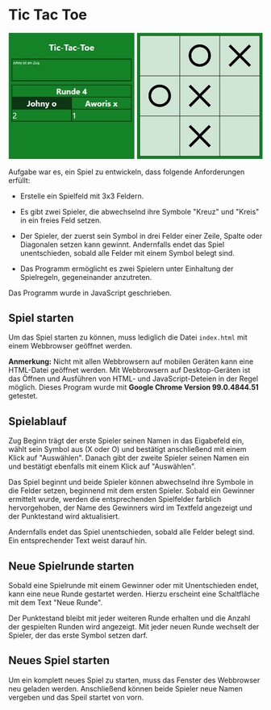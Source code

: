 # Tic Tac Toe

![Alt text](example.jpg)

Aufgabe war es, ein Spiel zu entwickeln, dass folgende Anforderungen erfüllt:

-   Erstelle ein Spielfeld mit 3x3 Feldern.

-   Es gibt zwei Spieler, die abwechselnd ihre Symbole "Kreuz" und "Kreis" in ein freies Feld setzen.

-   Der Spieler, der zuerst sein Symbol in drei Felder einer Zeile, Spalte oder Diagonalen setzen kann gewinnt. Andernfalls endet das Spiel unentschieden, sobald alle Felder mit einem Symbol belegt sind.

-   Das Programm ermöglicht es zwei Spielern unter Einhaltung der Spielregeln, gegeneinander anzutreten.

Das Programm wurde in JavaScript geschrieben.

## Spiel starten

Um das Spiel starten zu können, muss lediglich die Datei `index.html` mit einem Webbrowser geöffnet werden.

**Anmerkung:** Nicht mit allen Webbrowsern auf mobilen Geräten kann eine HTML-Datei geöffnet werden. Mit Webbrowsern auf Desktop-Geräten ist das Öffnen und Ausführen von HTML- und JavaScript-Deteien in der Regel möglich. Dieses Program wurde mit **Google Chrome Version 99.0.4844.51** getestet.

## Spielablauf

Zug Beginn trägt der erste Spieler seinen Namen in das Eigabefeld ein, wählt sein Symbol aus (X oder O) und bestätigt anschließend mit einem Klick auf "Auswählen". Danach gibt der zweite Spieler seinen Namen ein und bestätigt ebenfalls mit einem Klick auf "Auswählen".

Das Spiel beginnt und beide Spieler können abwechselnd ihre Symbole in die Felder setzen, beginnend mit dem ersten Spieler. Sobald ein Gewinner ermittelt wurde, werden die entsprechenden Spielfelder farblich hervorgehoben, der Name des Gewinners wird im Textfeld angezeigt und der Punktestand wird aktualisiert.

Andernfalls endet das Spiel unentschieden, sobald alle Felder belegt sind. Ein entsprechender Text weist darauf hin.

## Neue Spielrunde starten

Sobald eine Spielrunde mit einem Gewinner oder mit Unentschieden endet, 
kann eine neue Runde gestartet werden. Hierzu erscheint eine Schaltfläche mit dem Text "Neue Runde".

 Der Punktestand bleibt mit jeder weiteren Runde erhalten und die Anzahl der gespielten Runden wird angezeigt. Mit jeder neuen Runde wechselt der Spieler, der das erste Symbol setzen darf.

## Neues Spiel starten

Um ein komplett neues Spiel zu starten, muss das Fenster des Webbrowser neu geladen werden. Anschließend können beide Spieler neue Namen vergeben und das Speil startet von vorn.